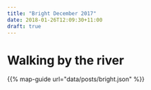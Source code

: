 ```yaml
---
title: "Bright December 2017"
date: 2018-01-26T12:09:30+11:00
draft: true
---
```




# Walking by the river


{{% map-guide url="data/posts/bright.json" %}}